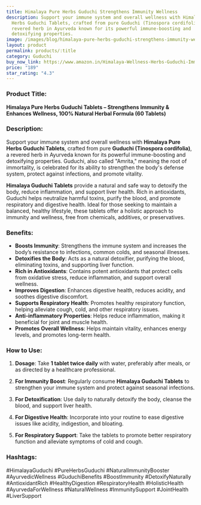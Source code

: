 ```yaml
---
title: Himalaya Pure Herbs Guduchi Strengthens Immunity Wellness
description: Support your immune system and overall wellness with Himalaya Pure
  Herbs Guduchi Tablets, crafted from pure Guduchi (Tinospora cordifolia), a
  revered herb in Ayurveda known for its powerful immune-boosting and
  detoxifying properties.
image: /images/blog/himalaya-pure-herbs-guduchi-strengthens-immunity-wellness-giloy-60-count.jpg
layout: product
permalink: products/:title
category: Guduchi
buy_now_link: https://www.amazon.in/Himalaya-Wellness-Herbs-Guduchi-Immunity/dp/B00B8ROM1M/ref=sr_1_7?crid=2RC2ILXDK0KYX&tag=ayushmonk-21
price: "189"
star_rating: "4.3"
---
```

### Product Title:
**Himalaya Pure Herbs Guduchi Tablets – Strengthens Immunity & Enhances Wellness, 100% Natural Herbal Formula (60 Tablets)**

### Description:
Support your immune system and overall wellness with **Himalaya Pure Herbs Guduchi Tablets**, crafted from pure **Guduchi (Tinospora cordifolia)**, a revered herb in Ayurveda known for its powerful immune-boosting and detoxifying properties. Guduchi, also called "Amrita," meaning the root of immortality, is celebrated for its ability to strengthen the body's defense system, protect against infections, and promote vitality.

**Himalaya Guduchi Tablets** provide a natural and safe way to detoxify the body, reduce inflammation, and support liver health. Rich in antioxidants, Guduchi helps neutralize harmful toxins, purify the blood, and promote respiratory and digestive health. Ideal for those seeking to maintain a balanced, healthy lifestyle, these tablets offer a holistic approach to immunity and wellness, free from chemicals, additives, or preservatives.

### Benefits:
- **Boosts Immunity**: Strengthens the immune system and increases the body’s resistance to infections, common colds, and seasonal illnesses.
- **Detoxifies the Body**: Acts as a natural detoxifier, purifying the blood, eliminating toxins, and supporting liver function.
- **Rich in Antioxidants**: Contains potent antioxidants that protect cells from oxidative stress, reduce inflammation, and support overall wellness.
- **Improves Digestion**: Enhances digestive health, reduces acidity, and soothes digestive discomfort.
- **Supports Respiratory Health**: Promotes healthy respiratory function, helping alleviate cough, cold, and other respiratory issues.
- **Anti-inflammatory Properties**: Helps reduce inflammation, making it beneficial for joint and muscle health.
- **Promotes Overall Wellness**: Helps maintain vitality, enhances energy levels, and promotes long-term health.

### How to Use:
1. **Dosage**: Take **1 tablet twice daily** with water, preferably after meals, or as directed by a healthcare professional.
   
2. **For Immunity Boost**: Regularly consume **Himalaya Guduchi Tablets** to strengthen your immune system and protect against seasonal infections.

3. **For Detoxification**: Use daily to naturally detoxify the body, cleanse the blood, and support liver health.

4. **For Digestive Health**: Incorporate into your routine to ease digestive issues like acidity, indigestion, and bloating.

5. **For Respiratory Support**: Take the tablets to promote better respiratory function and alleviate symptoms of cold and cough.

### Hashtags:
#HimalayaGuduchi #PureHerbsGuduchi #NaturalImmunityBooster #AyurvedicWellness #GuduchiBenefits #BoostImmunity #DetoxifyNaturally #AntioxidantRich #HealthyDigestion #RespiratoryHealth #HolisticHealth #AyurvedaForWellness #NaturalWellness #ImmunitySupport #JointHealth #LiverSupport

